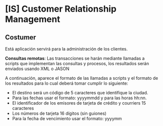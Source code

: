 # [IS] Customer Relationship Management

## Costumer
Está aplicación servirá para la administración de los clientes.

**Consultas remotas**: Las transacciones se harán mediante llamadas a scripts que implementan las
consultas y procesos, los resultados serán enviados usando XML o JASON

A continuación, aparece el formato de las llamadas a scripts y el formato de los resultados para lo cual
deberá tomar cumplir lo siguiente:
* El destino será un código de 5 caracteres que identifique la ciudad.
* Para las fechas usar el formato: yyyymmdd y para las horas hh:nn.
* El identificador de los emisores de tarjeta de crédito y courriers 15 caracteres
* Los números de tarjeta 16 dígitos (sin guiones)
* Para la fecha de vencimiento usar el formato: yyyymm
